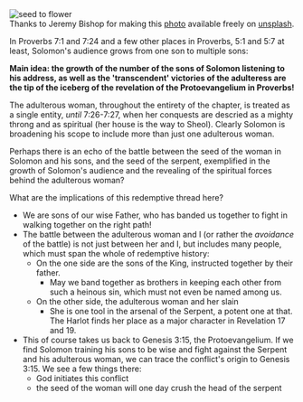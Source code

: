 <div className="postImageContainer"><img src="/blogpost/seed-to-flower.jpg" className="wideNonMovingPostimage" alt="seed to flower" title="drowning in work"/></div>

<div className="captionText">Thanks to Jeremy Bishop for making this <a href="https://unsplash.com/photos/closeup-photography-of-plant-on-ground-vGjGvtSfys4" target="_blank">photo</a> available freely on <a href="https://www.unsplash.com" target="_blank">unsplash</a>.</div>


In Proverbs 7:1 and 7:24 and a few other places in Proverbs, 5:1 and 5:7 at least, Solomon's audience grows from one son to multiple sons:

**Main idea: the growth of the number of the sons of Solomon listening to his address, as well as the 'transcendent' victories of the adulteress are the tip of the iceberg of the revelation of the Protoevangelium in Proverbs!**

The adulterous woman, throughout the entirety of the chapter, is treated as a single entity, _until_ 7:26-7:27, when her conquests are descried as a mighty throng and as spiritual (her house is the way to Sheol). Clearly Solomon is broadening his scope to include more than just one adulterous woman.

Perhaps there is an echo of the battle between the seed of the woman in Solomon and his sons, and the seed of the serpent, exemplified in the growth of Solomon's audience and the revealing of the spiritual forces behind the adulterous woman?

What are the implications of this redemptive thread here?
- We are sons of our wise Father, who has banded us together to fight in walking together on the right path!
- The battle between the adulterous woman and I (or rather the _avoidance_ of the battle) is not just between her and I, but includes many people, which must span the whole of redemptive history:
	- On the one side are the sons of the King, instructed together by their father.
		- May we band together as brothers in keeping each other from such a heinous sin, which must not even be named among us.
	- On the other side, the adulterous woman and her slain
		- She is one tool in the arsenal of the Serpent, a potent one at that. The Harlot finds her place as a major character in Revelation 17 and 19.
- This of course takes us back to Genesis 3:15, the Protoevangelium. If we find Solomon training his sons to be wise and fight against the Serpent and his adulterous woman, we can trace the conflict's origin to Genesis 3:15. We see a few things there:
	- God initiates this conflict
	- the seed of the woman will one day crush the head of the serpent
